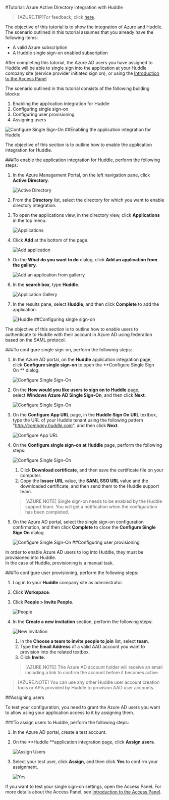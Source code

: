 <properties 
    pageTitle="Tutorial: Azure Active Directory integration with Huddle | Windows Azure" 
    description="Learn how to use Huddle with Azure Active Directory to enable single sign-on, automated provisioning, and more!" 
    services="active-directory" 
    authors="jeevansd"  
    documentationCenter="na" 
    manager="stevenpo"/>
<tags
	ms.service="active-directory"
	ms.date="01/14/2016"
	wacn.date=""/>

#Tutorial: Azure Active Directory integration with Huddle
>[AZURE.TIP]For feedback, click [here](http://go.microsoft.com/fwlink/?LinkId=528081).
  
The objective of this tutorial is to show the integration of Azure and Huddle.  
The scenario outlined in this tutorial assumes that you already have the following items:

-   A valid Azure subscription
-   A Huddle single sign-on enabled subscription
  
After completing this tutorial, the Azure AD users you have assigned to Huddle will be able to single sign into the application at your Huddle company site (service provider initiated sign on), or using the [Introduction to the Access Panel](https://msdn.microsoft.com/zh-cn/library/dn308586) 
  
The scenario outlined in this tutorial consists of the following building blocks:

1.  Enabling the application integration for Huddle
2.  Configuring single sign-on
3.  Configuring user provisioning
4.  Assigning users

![Configure Single Sign-On](./media/active-directory-saas-huddle-tutorial/IC787830.png "Configure Single Sign-On")
##Enabling the application integration for Huddle
  
The objective of this section is to outline how to enable the application integration for Huddle.

###To enable the application integration for Huddle, perform the following steps:

1.  In the Azure Management Portal, on the left navigation pane, click **Active Directory**.

    ![Active Directory](./media/active-directory-saas-huddle-tutorial/IC700993.png "Active Directory")

2.  From the **Directory** list, select the directory for which you want to enable directory integration.

3.  To open the applications view, in the directory view, click **Applications** in the top menu.

    ![Applications](./media/active-directory-saas-huddle-tutorial/IC700994.png "Applications")

4.  Click **Add** at the bottom of the page.

    ![Add application](./media/active-directory-saas-huddle-tutorial/IC749321.png "Add application")

5.  On the **What do you want to do** dialog, click **Add an application from the gallery**.

    ![Add an application from gallerry](./media/active-directory-saas-huddle-tutorial/IC749322.png "Add an application from gallerry")

6.  In the **search box**, type **Huddle**.

    ![Application Gallery](./media/active-directory-saas-huddle-tutorial/IC787831.png "Application Gallery")

7.  In the results pane, select **Huddle**, and then click **Complete** to add the application.

    ![Huddle](./media/active-directory-saas-huddle-tutorial/IC787832.png "Huddle")
##Configuring single sign-on
  
The objective of this section is to outline how to enable users to authenticate to Huddle with their account in Azure AD using federation based on the SAML protocol.

###To configure single sign-on, perform the following steps:

1.  In the Azure AD portal, on the **Huddle** application integration page, click **Configure single sign-on** to open the **Configure Single Sign On ** dialog.

    ![Configure Single Sign-On](./media/active-directory-saas-huddle-tutorial/IC787833.png "Configure Single Sign-On")

2.  On the **How would you like users to sign on to Huddle** page, select **Windows Azure AD Single Sign-On**, and then click **Next**.

    ![Configure Single Sign-On](./media/active-directory-saas-huddle-tutorial/IC787834.png "Configure Single Sign-On")

3.  On the **Configure App URL** page, in the **Huddle Sign On URL** textbox, type the URL of your Huddle tenant using the following pattern "*http://company.huddle.com*", and then click **Next**.

    ![Configure App URL](./media/active-directory-saas-huddle-tutorial/IC787835.png "Configure App URL")

4.  On the **Configure single sign-on at Huddle** page, perform the following steps:

    ![Configure Single Sign-On](./media/active-directory-saas-huddle-tutorial/IC787836.png "Configure Single Sign-On")

    1.  Click **Download certificate**, and then save the certificate file on your computer.
    2.  Copy the **Issuer URL** value, the **SAML SSO URL** value and the downloaded certificate, and then send them to the Huddle support team.

    >[AZURE.NOTE] Single sign-on needs to be enabled by the Huddle support team.
    You will get a notification when the configuration has been completed.

5.  On the Azure AD portal, select the single sign-on configuration confirmation, and then click **Complete** to close the **Configure Single Sign On** dialog.

    ![Configure Single Sign-On](./media/active-directory-saas-huddle-tutorial/IC787837.png "Configure Single Sign-On")
##Configuring user provisioning
  
In order to enable Azure AD users to log into Huddle, they must be provisioned into Huddle.  
In the case of Huddle, provisioning is a manual task.

###To configure user provisioning, perform the following steps:

1.  Log in to your **Huddle** company site as administrator.

2.  Click **Workspace**.

3.  Click **People \> Invite People**.

    ![People](./media/active-directory-saas-huddle-tutorial/IC787838.png "People")

4.  In the **Create a new invitation** section, perform the following steps:

    ![New Invitation](./media/active-directory-saas-huddle-tutorial/IC787839.png "New Invitation")

    1.  In the **Choose a team to invite people to join** list, select **team**.
    2.  Type the **Email Address** of a valid AAD account you want to provision into the related textbox.
    3.  Click **Invite**.

    >[AZURE.NOTE] The Azure AD account holder will receive an email including a link to confirm the account before it becomes active.

>[AZURE.NOTE] You can use any other Huddle user account creation tools or APIs provided by Huddle to provision AAD user accounts.

##Assigning users
  
To test your configuration, you need to grant the Azure AD users you want to allow using your application access to it by assigning them.

###To assign users to Huddle, perform the following steps:

1.  In the Azure AD portal, create a test account.

2.  On the **Huddle **application integration page, click **Assign users**.

    ![Assign Users](./media/active-directory-saas-huddle-tutorial/IC787840.png "Assign Users")

3.  Select your test user, click **Assign**, and then click **Yes** to confirm your assignment.

    ![Yes](./media/active-directory-saas-huddle-tutorial/IC767830.png "Yes")
  
If you want to test your single sign-on settings, open the Access Panel. For more details about the Access Panel, see [Introduction to the Access Panel](/documentation/articles/active-directory-saas-access-panel-introduction).